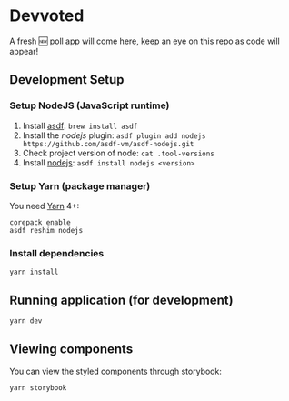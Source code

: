 # Devvoted

A fresh 🆕 poll app will come here, keep an eye on this repo as code will appear!

## Development Setup

### Setup NodeJS (JavaScript runtime)

1. Install [asdf](https://asdf-vm.com/): `brew install asdf`
2. Install the _nodejs_ plugin: `asdf plugin add nodejs https://github.com/asdf-vm/asdf-nodejs.git`
3. Check project version of node: `cat .tool-versions`
4. Install [nodejs](https://nodejs.org/en): `asdf install nodejs <version>`

### Setup Yarn (package manager)

You need [Yarn](https://yarnpkg.com/getting-started/install) 4+:

```
corepack enable
asdf reshim nodejs
```

### Install dependencies

```
yarn install
```

## Running application (for development)

```sh
yarn dev
```

## Viewing components

You can view the styled components through storybook:

```sh
yarn storybook
```
